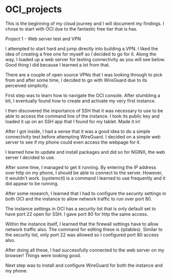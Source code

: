 # OCI_projects

This is the beginning of my cloud journey and I will document my findings. I chose to start with OCI due to the fantastic free tier that is has.

Project 1 - Web server test and VPN

I attempted to start hard and jump directly into building a VPN. I liked the idea of creating a free one for myself so I decided to go for it. Along the way, I loaded up a web server for testing connectivity as you will see below. Good thing I did because I learned a lot from that.

There are a couple of open source VPNs that I was looking through to pick from and after some time, I decided to go with WireGuard due to its perceived simplicity. 

First step was to learn how to navigate the OCI console. After stumbling a bit, I eventually found how to create and activate my very first instance.

I then discovered the importance of SSH that it was necessary to use to be able to access the command line of the instance. I took its public key and loaded it up on an SSH app that I found for my tablet. Made it in!

After I got inside, I had a sense that it was a good idea to do a simple connectivity test before attempting WireGuard. I decided on a simple web server to see if my phone could even access the webpage for it.

I learned how to update and install packages and did so for NGINX, the web server I decided to use.

After some time, I managed to get it running. By entering the IP address over http on my phone, I should be able to connect to the server. However, it wouldn't work. (systemctl) is a command I learned to use frequently and it did appear to be running.

After some research, I learned that I had to configure the security settings in both OCI and the instance to allow network traffic to run over port 80. 

The instance settings in OCI has a security list that is only default set to have port 22 open for SSH. I gave port 80 for http the same access.

Within the instance itself, I learned that the firewall settings have to allow network traffic also. The command for editing these is (iptables). Similar to the security list, only port 22 was allowed so I configured port 80 access also.

After doing all these, I had successfully connected to the web server on my browser! Things were looking good.

Next step was to install and configure WireGuard for both the instance and my phone.


